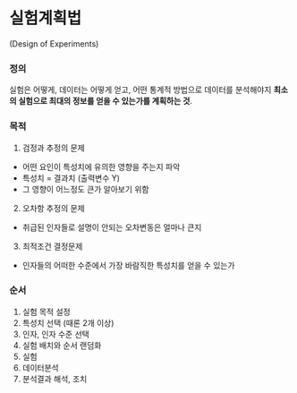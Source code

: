 # 실험계획법
(Design of Experiments)

### 정의
실험은 어떻게, 데이터는 어떻게 얻고, 어떤 통계적 방법으로 데이터를 분석해야지 **최소의 실험으로 최대의 정보를 얻을 수 있는가를 계획하는 것**.

### 목적
1. 검정과 추정의 문제
- 어떤 요인이 특성치에 유의한 영향을 주는지 파악
- 특성치 = 결과치 (출력변수 Y)
- 그 영향이 어느정도 큰가 알아보기 위함
2. 오차항 추정의 문제
- 취급된 인자들로 설명이 안되는 오차변동은 얼마나 큰지
3. 최적조건 결정문제
- 인자들의 어떠한 수준에서 가장 바람직한 특성치를 얻을 수 있는가

### 순서
1. 실험 목적 설정
2. 특성치 선택 (때론 2개 이상)
3. 인자, 인자 수준 선택
4. 실험 배치와 순서 랜덤화
5. 실험
6. 데이터분석
7. 분석결과 해석, 조치

